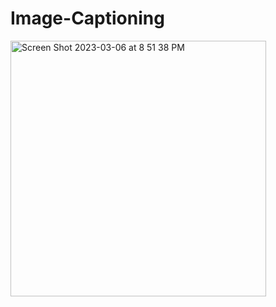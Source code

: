 # Image-Captioning

<img width="409" alt="Screen Shot 2023-03-06 at 8 51 38 PM" src="https://user-images.githubusercontent.com/90078254/223298700-e44de6f8-e6c1-4f27-a4ee-767e71c84dd9.png">
